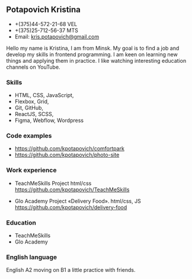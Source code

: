 ## Potapovich Kristina
 - +(375)44-572-21-68 VEL
 - +(375)25-712-56-37 MTS
 - Email: kris.potapovich@gmail.com

Hello my name is Kristina, I am from Minsk.
My goal is to find a job and develop my skills in frontend programming. I am keen on learning new things and applying them in practice. I like watching interesting education channels on YouTube.


### Skills
- HTML, CSS, JavaScript,
- Flexbox, Grid,
- Git, GitHub,
- ReactJS, SCSS,
- Figma, Webflow, Wordpress

### Code examples
 - https://github.com/kpotapovich/comfortpark
 - https://github.com/kpotapovich/photo-site

### Work experience

 * TeachMeSkills 
   Project html/css
   https://github.com/kpotapovich/TeachMeSkills

 * Glo Academy 
   Project «Delivery Food». html/css, JS
   https://github.com/kpotapovich/delivery-food


### Education
 - TeachMeSkills
 - Glo Academy

### English language
English A2 moving on B1 a little practice with friends.

